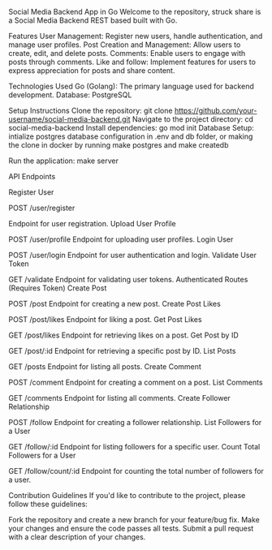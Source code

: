 Social Media Backend App in Go
Welcome to the repository, struck share is a Social Media Backend REST based built with Go. 

Features
User Management: Register new users, handle authentication, and manage user profiles.
Post Creation and Management: Allow users to create, edit, and delete posts.
Comments: Enable users to engage with posts through comments.
Like and follow: Implement features for users to express appreciation for posts and share content.

Technologies Used
Go (Golang): The primary language used for backend development.
Database: PostgreSQL

Setup Instructions
Clone the repository: git clone https://github.com/your-username/social-media-backend.git
Navigate to the project directory: cd social-media-backend
Install dependencies: go mod init
Database Setup: intialize postgres database configuration in .env and db folder, or making the clone in docker by running make postgres and make createdb

Run the application: make server




API Endpoints

Register User

POST /user/register

Endpoint for user registration.
Upload User Profile

POST /user/profile
Endpoint for uploading user profiles.
Login User

POST /user/login
Endpoint for user authentication and login.
Validate User Token

GET /validate
Endpoint for validating user tokens.
Authenticated Routes (Requires Token)
Create Post

POST /post
Endpoint for creating a new post.
Create Post Likes

POST /post/likes
Endpoint for liking a post.
Get Post Likes

GET /post/likes
Endpoint for retrieving likes on a post.
Get Post by ID

GET /post/:id
Endpoint for retrieving a specific post by ID.
List Posts

GET /posts
Endpoint for listing all posts.
Create Comment

POST /comment
Endpoint for creating a comment on a post.
List Comments

GET /comments
Endpoint for listing all comments.
Create Follower Relationship

POST /follow
Endpoint for creating a follower relationship.
List Followers for a User

GET /follow/:id
Endpoint for listing followers for a specific user.
Count Total Followers for a User

GET /follow/count/:id
Endpoint for counting the total number of followers for a user.

Contribution Guidelines
If you'd like to contribute to the project, please follow these guidelines:

Fork the repository and create a new branch for your feature/bug fix.
Make your changes and ensure the code passes all tests.
Submit a pull request with a clear description of your changes.

